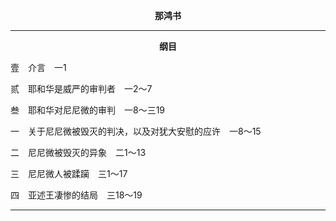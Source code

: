 <p style="text-align:center;font-weight:bold;">那鸿书</p>

<hr>

<p style="text-align:center;font-weight:bold;">纲目</p>

壹　介言　一1

贰　耶和华是威严的审判者　一2～7

叁　耶和华对尼尼微的审判　一8～三19

一　关于尼尼微被毁灭的判决，以及对犹大安慰的应许　一8～15

二　尼尼微被毁灭的异象　二1～13

三　尼尼微人被蹂躏　三1～17

四　亚述王凄惨的结局　三18～19

<hr>

